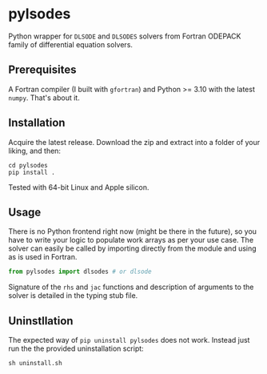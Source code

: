 # pylsodes

Python wrapper for `DLSODE` and `DLSODES` solvers from Fortran ODEPACK family of differential equation solvers.

## Prerequisites

A Fortran compiler (I built with `gfortran`) and Python >= 3.10 with the latest `numpy`. That's about it.

## Installation

Acquire the latest release. Download the zip and extract into a folder of your liking, and then:

```shell
cd pylsodes
pip install .
```

Tested with 64-bit Linux and Apple silicon.

## Usage

There is no Python frontend right now (might be there in the future), so you have to write your logic to populate work arrays as per your use case. The solver can easily be called by importing directly from the module and using as is used in Fortran.

```python
from pylsodes import dlsodes # or dlsode
```

Signature of the `rhs` and `jac` functions and description of arguments to the solver is detailed in the typing stub file.

## Uninstllation
The expected way of `pip uninstall pylsodes` does not work. Instead just run the the provided uninstallation script:
```shell
sh uninstall.sh
```
